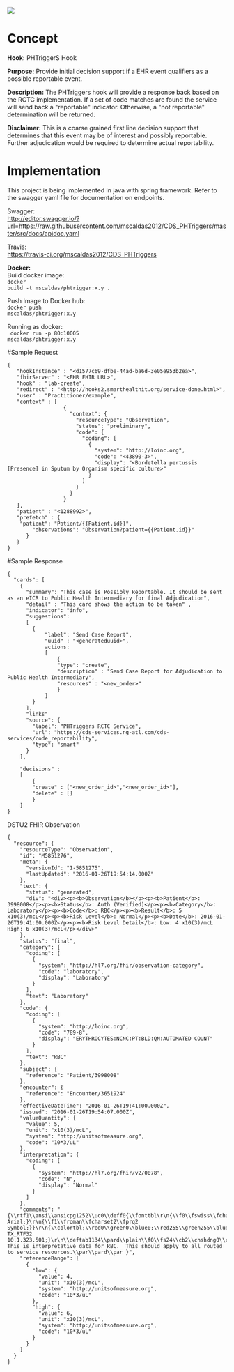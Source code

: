 <a href="https://travis-ci.org/mscaldas2012/CDS_PHTriggers" target="_blank"><img src="https://travis-ci.org/mscaldas2012/CDS_PHTriggers.svg?branch=master"></img></a>
# Concept

**Hook:** PHTriggerS Hook

**Purpose:** Provide initial decision support if a EHR event qualifiers as a possible reportable event.

**Description:** The PHTriggers hook will provide a response back based on the RCTC implementation. If a set of code
matches are found the service will send back a "reportable" indicator. Otherwise, a "not reportable" determination will 
be returned.

**Disclaimer:** This is a coarse grained first line decision support that determines that this event may be
of interest and possibly reportable. Further adjudication would be required to determine actual reportability.

# Implementation

This project is being implemented in java with spring framework. Refer to the swagger yaml file for documentation on
endpoints.

Swagger:<BR>
http://editor.swagger.io/?url=https://raw.githubusercontent.com/mscaldas2012/CDS_PHTriggers/master/src/docs/apidoc.yaml


Travis:<BR>
https://travis-ci.org/mscaldas2012/CDS_PHTriggers

**Docker:**<BR>
Build docker image:<BR>
<code>docker build -t mscaldas/phtrigger:x.y .</code>

Push Image to Docker hub:<BR>
<code>docker push mscaldas/phtrigger:x.y</code>

Running as docker:<BR>
<code> docker run -p 80:10005 mscaldas/phtrigger:x.y</code>


#Sample Request
```
{
   "hookInstance" : "<d1577c69-dfbe-44ad-ba6d-3e05e953b2ea>",
   "fhirServer" : "<EHR FHIR URL>",
   "hook" : "lab-create",
   "redirect" : "<http://hooks2.smarthealthit.org/service-done.html>",
   "user" : "Practitioner/example",
   "context" : [
                  {
                    "context": {
                      "resourceType": "Observation",
                      "status": "preliminary",
                      "code": {
                        "coding": [
                          {
                            "system": "http://loinc.org",
                            "code": "<43890-3>",
                            "display": "<Bordetella pertussis [Presence] in Sputum by Organism specific culture>"
                          }
                        ]
                      }
                    }
                  }
   ],
   "patient" : "<1288992>",
   "prefetch" : {   
   	"patient": "Patient/{{Patient.id}}",
        "observations": "Observation?patient={{Patient.id}}"
      }
   }
}
```


#Sample Response
```
{
  "cards": [
	{
      "summary": "This case is Possibly Reportable. It should be sent as an eICR to Public Health Intermediary for final Adjudication",
      "detail" : "This card shows the action to be taken" ,
      "indicator": "info",
      "suggestions":
      [
      	{
      		"label": "Send Case Report",
      		"uuid" : "<generateduuid>",
      		actions: 
      		[
      			{
   				"type": "create",
   				"description" : "Send Case Report for Adjudication to Public Health Intermediary", 
   				"resources" : "<new_order>"
      			}
      		]
      	}
      ],
      "links"
      "source": {
        "label": "PHTriggers RCTC Service",
        "url": "https://cds-services.ng-atl.com/cds-services/code_reportability",
        "type": "smart"
      }
    ],

    "decisions" : 
    [
    	{
    	"create" : ["<new_order_id>","<new_order_id>"],
    	"delete" : []
    	}
	]
}

```

DSTU2 FHIR Observation

```
{
  "resource": {
    "resourceType": "Observation",
    "id": "M5851276",
    "meta": {
      "versionId": "1-5851275",
      "lastUpdated": "2016-01-26T19:54:14.000Z"
    },
    "text": {
      "status": "generated",
      "div": "<div><p><b>Observation</b></p><p><b>Patient</b>: 3998008</p><p><b>Status</b>: Auth (Verified)</p><p><b>Category</b>: Laboratory</p><p><b>Code</b>: RBC</p><p><b>Result</b>: 5 x10(3)/mcL</p><p><b>Risk Level</b>: Normal</p><p><b>Date</b>: 2016-01-26T19:41:00.000Z</p><p><b>Risk Level Detail</b>: Low: 4 x10(3)/mcL High: 6 x10(3)/mcL</p></div>"
    },
    "status": "final",
    "category": {
      "coding": [
        {
          "system": "http://hl7.org/fhir/observation-category",
          "code": "laboratory",
          "display": "Laboratory"
        }
      ],
      "text": "Laboratory"
    },
    "code": {
      "coding": [
        {
          "system": "http://loinc.org",
          "code": "789-8",
          "display": "ERYTHROCYTES:NCNC:PT:BLD:QN:AUTOMATED COUNT"
        }
      ],
      "text": "RBC"
    },
    "subject": {
      "reference": "Patient/3998008"
    },
    "encounter": {
      "reference": "Encounter/3651924"
    },
    "effectiveDateTime": "2016-01-26T19:41:00.000Z",
    "issued": "2016-01-26T19:54:07.000Z",
    "valueQuantity": {
      "value": 5,
      "unit": "x10(3)/mcL",
      "system": "http://unitsofmeasure.org",
      "code": "10*3/uL"
    },
    "interpretation": {
      "coding": [
        {
          "system": "http://hl7.org/fhir/v2/0078",
          "code": "N",
          "display": "Normal"
        }
      ]
    },
    "comments": "{\\rtf1\\ansi\\ansicpg1252\\uc0\\deff0{\\fonttbl\r\n{\\f0\\fswiss\\fcharset0\\fprq2 Arial;}\r\n{\\f1\\froman\\fcharset2\\fprq2 Symbol;}}\r\n{\\colortbl;\\red0\\green0\\blue0;\\red255\\green255\\blue255;}\r\n{\\*\\generator TX_RTF32 10.1.323.501;}\r\n\\deftab1134\\pard\\plain\\f0\\fs24\\cb2\\chshdng0\\chcfpat0\\chcbpat2 This is interpretative data for RBC.  This should apply to all routed to service resources.\\par\\pard\\par }",
    "referenceRange": [
      {
        "low": {
          "value": 4,
          "unit": "x10(3)/mcL",
          "system": "http://unitsofmeasure.org",
          "code": "10*3/uL"
        },
        "high": {
          "value": 6,
          "unit": "x10(3)/mcL",
          "system": "http://unitsofmeasure.org",
          "code": "10*3/uL"
        }
      }
    ]
  }
}
```
